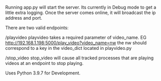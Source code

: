 Running app.py will start the server. Its currently in Debug mode to get a little extra logging. Once the server comes online, it will 
broadcast the ip address and port. 

There are two valid endpoints:

/playvideo
    playvideo takes a required parameter of video_name. 
    EG http://192.168.1.198:5000/play_video?video_name=nw
    the nw should correspond to a key in the video_dict located in playvideo.py

/stop_video
    stop_video will cause all tracked processes that are playing videos at an endpoint to stop playing. 


Uses Python 3.9.7 for Development. 